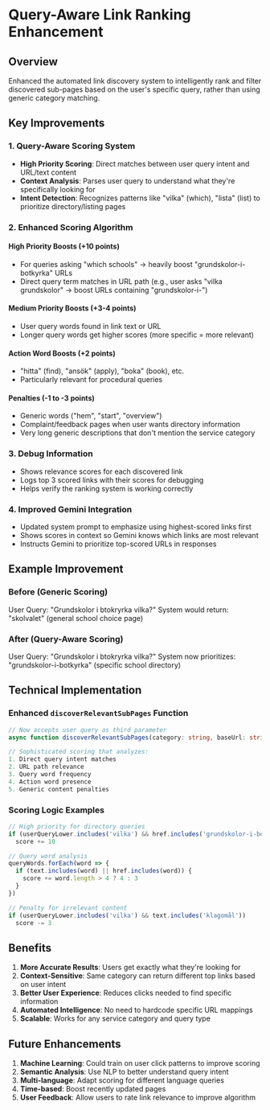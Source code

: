 # Query-Aware Link Ranking Enhancement

## Overview
Enhanced the automated link discovery system to intelligently rank and filter discovered sub-pages based on the user's specific query, rather than using generic category matching.

## Key Improvements

### 1. Query-Aware Scoring System
- **High Priority Scoring**: Direct matches between user query intent and URL/text content
- **Context Analysis**: Parses user query to understand what they're specifically looking for
- **Intent Detection**: Recognizes patterns like "vilka" (which), "lista" (list) to prioritize directory/listing pages

### 2. Enhanced Scoring Algorithm

#### High Priority Boosts (+10 points)
- For queries asking "which schools" → heavily boost "grundskolor-i-botkyrka" URLs
- Direct query term matches in URL path (e.g., user asks "vilka grundskolor" → boost URLs containing "grundskolor-i-")

#### Medium Priority Boosts (+3-4 points)
- User query words found in link text or URL
- Longer query words get higher scores (more specific = more relevant)

#### Action Word Boosts (+2 points)
- "hitta" (find), "ansök" (apply), "boka" (book), etc.
- Particularly relevant for procedural queries

#### Penalties (-1 to -3 points)
- Generic words ("hem", "start", "overview")
- Complaint/feedback pages when user wants directory information
- Very long generic descriptions that don't mention the service category

### 3. Debug Information
- Shows relevance scores for each discovered link
- Logs top 3 scored links with their scores for debugging
- Helps verify the ranking system is working correctly

### 4. Improved Gemini Integration
- Updated system prompt to emphasize using highest-scored links first
- Shows scores in context so Gemini knows which links are most relevant
- Instructs Gemini to prioritize top-scored URLs in responses

## Example Improvement

### Before (Generic Scoring)
User Query: "Grundskolor i btokryrka vilka?"
System would return: "skolvalet" (general school choice page)

### After (Query-Aware Scoring)
User Query: "Grundskolor i btokryrka vilka?"
System now prioritizes: "grundskolor-i-botkyrka" (specific school directory)

## Technical Implementation

### Enhanced `discoverRelevantSubPages` Function
```typescript
// Now accepts user query as third parameter
async function discoverRelevantSubPages(category: string, baseUrl: string, userQuery: string = '')

// Sophisticated scoring that analyzes:
1. Direct query intent matches
2. URL path relevance  
3. Query word frequency
4. Action word presence
5. Generic content penalties
```

### Scoring Logic Examples
```typescript
// High priority for directory queries
if (userQueryLower.includes('vilka') && href.includes('grundskolor-i-botkyrka')) 
  score += 10

// Query word analysis
queryWords.forEach(word => {
  if (text.includes(word) || href.includes(word)) {
    score += word.length > 4 ? 4 : 3
  }
})

// Penalty for irrelevant content
if (userQueryLower.includes('vilka') && text.includes('klagomål')) 
  score -= 3
```

## Benefits

1. **More Accurate Results**: Users get exactly what they're looking for
2. **Context-Sensitive**: Same category can return different top links based on user intent
3. **Better User Experience**: Reduces clicks needed to find specific information
4. **Automated Intelligence**: No need to hardcode specific URL mappings
5. **Scalable**: Works for any service category and query type

## Future Enhancements

1. **Machine Learning**: Could train on user click patterns to improve scoring
2. **Semantic Analysis**: Use NLP to better understand query intent
3. **Multi-language**: Adapt scoring for different language queries
4. **Time-based**: Boost recently updated pages
5. **User Feedback**: Allow users to rate link relevance to improve algorithm
